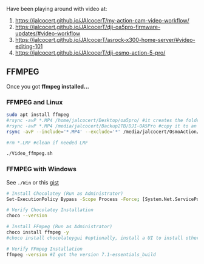 Have been playing around with video at:

1. https://jalcocert.github.io/JAlcocerT/my-action-cam-video-workflow/
2. https://jalcocert.github.io/JAlcocerT/dji-oa5pro-firmware-updates/#video-workflow
3. https://jalcocert.github.io/JAlcocerT/asrock-x300-home-server/#video-editing-101
4. https://jalcocert.github.io/JAlcocerT/dji-osmo-action-5-pro/

## FFMPEG

Once you got **ffmpeg installed...**

### FFMPEG and Linux

```sh
sudo apt install ffmpeg
#rsync -avP *.MP4 /home/jalcocert/Desktop/oa5pro/ #it creates the folder if its not there | no overwrite
#rsync -avP *.MP4 /media/jalcocert/Backup2TB/DJI-OA5Pro #copy it to an external SSD
rsync -avP --include='*.MP4' --exclude='*' /media/jalcocert/OsmoAction/DCIM/DJI_001/ ~/Desktop/CAM/

#rm *.LRF #clean if needed LRF

./Video_ffmpeg.sh
```

### FFMPEG with Windows

See `./Win` or this [gist](https://gist.github.com/JAlcocerT/76f22ddf886277ef2653f82898c634d8)

```sh
# Install Chocolatey (Run as Administrator)
Set-ExecutionPolicy Bypass -Scope Process -Force; [System.Net.ServicePointManager]::SecurityProtocol = [System.Net.ServicePointManager]::SecurityProtocol -bor 3072; Invoke-WebRequest -UseBasicParsing 'https://community.chocolatey.org/install.ps1' | Invoke-Expression

# Verify Chocolatey Installation
choco --version

# Install FFmpeg (Run as Administrator)
choco install ffmpeg -y
#choco install chocolateygui #optionally, install a UI to install other packages with GUI

# Verify FFmpeg Installation
ffmpeg -version #I got the version 7.1-essentials_build
```